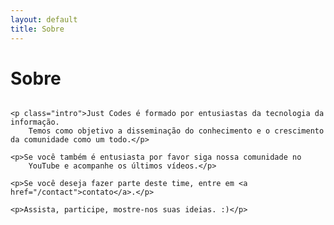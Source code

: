 ```yaml
---
layout: default
title: Sobre
---
```


<div class="post">
	<h1 class="pageTitle">Sobre</h1>
	<img src="{{ '/assets/img/justcodes.jpg' | prepend: site.baseurl }}" alt="">

	<p class="intro">Just Codes é formado por entusiastas da tecnologia da informação.
		Temos como objetivo a disseminação do conhecimento e o crescimento da comunidade como um todo.</p>

	<p>Se você também é entusiasta por favor siga nossa comunidade no
		YouTube e acompanhe os últimos vídeos.</p>

	<p>Se você deseja fazer parte deste time, entre em <a href="/contact">contato</a>.</p>

	<p>Assista, participe, mostre-nos suas ideias. :)</p>
</div>
